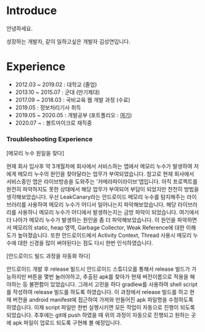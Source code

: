 # Introduce

안녕하세요. 

성장하는 개발자, 같이 일하고싶은 개발자 김성연입니다.

# Experience
- 2012.03 ~ 2019.02 : 대학교 (졸업)
- 2013.10 ~ 2015.07 : 군대 (만기제대)
- 2017.09 ~ 2018.03 : 국비교육 웹 개발 과정 (수료)
- 2019.05 : 정보처리기사 취득
- 2019.05 ~ 2020.05 : 개발공부 (포트폴리오 : [여기](https://github.com/yeon1216/introduce/blob/main/portfolio.md))
- 2020.07 ~ : 볼트마이크로 재직중

### Troubleshooting Experience

[메모리 누수 원일을 찾다]

현재 회사 입사후 약 3개월차에 회사에서 서비스하는 앱에서 메모리 누수가 발생하여 저에게 메모리 누수의 원인을 찾아달라는 업무가 부여되었습니다. 참고로 현재 회사에서 서비스중인 앱은 라이브방송을 도와주는 '카메라파이라이브'앱입니다. 아직 프로젝트를 완전히 파악하지도 못한 상태에서 해당 업무가 부여되어 부담이 되었지만 천천히 방법을 생각해보았습니다. 우선 LeakCanary라는 안드로이드 메모리 누수를 탐지해주는 라이브러리를 사용하여 메모리 누수가 어디서 일어나는지 파악해보았습니다. 해당 라이브러리를 사용하니 메모리 누수가 어디에서 발생하는지는 금방 파악이 되었습니다. 여기에서 더 나아가 메모리 누수가 발생하는 원인을 좀 더 파악해보았습니다. 이 원인을 파악하면서 메모리의 static, heap 영역, Garbage Collector, Weak Reference에 대한 이해도가 높아졌습니다. 또한 안드로이드에서 Activity Context, Thread 사용시 메모리 누수에 대한 신경을 많이 써야된다는 점도 다시 한번 인식하였습니다.


[안드로이드 빌드 과정을 자동화 하다]

안드로이드 개발 후 release 빌드시 안드로이드 스튜디오를 통해서 release 빌드가 가능하지만 버튼을 몇번 눌러야하고, 추출된 apk를 찾아가 현재 버전이름으로 적용을 해야하는 등 불편함이 있었습니다. 그래서 고민을 하다 gradlew를 사용하여 shell script를 작성하여 release 빌드를 하도록 하였습니다. 이 과정에서 release 빌드를 하고 현재 버전을 android manifest에 접근하여 가져와 만들어진 apk 파일명을 수정하도록 하였습니다. 이제 script 파일만 한번 실행시키면 모든 작업이 자동으로 진행이 되도록 되었습니다. 추후에는 git에 push 하였을 때 위의 과정이 자동으로 진행되고 원하는 곳에 apk 파일이 업로드 되도록 구현해 볼 예정입니다.
